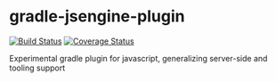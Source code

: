gradle-jsengine-plugin
======================

[![Build Status](https://travis-ci.org/momentumjs/gradle-jsengine-plugin.png?branch=master)](https://travis-ci.org/momentumjs/gradle-jsengine-plugin) [![Coverage Status](https://coveralls.io/repos/momentumjs/gradle-jsengine-plugin/badge.png)](https://coveralls.io/r/momentumjs/gradle-jsengine-plugin)

Experimental gradle plugin for javascript, generalizing server-side and tooling support
